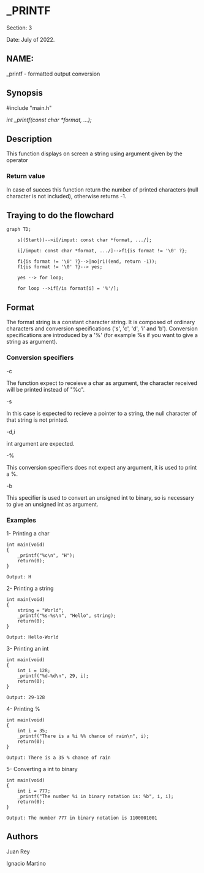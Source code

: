 <h1>_PRINTF</h1>
Section: 3
	
Date: July of 2022.

<h2>NAME:</h2> 
_printf - formatted output conversion

<h2> Synopsis </h2>
  #include "main.h"
	
 <i> int _printf(const char *format, ...);</i>

<h2> Description </h2>
This function displays on screen a string using argument given by the operator

<h3>Return value</h3>
In case of succes this function return the number of printed characters (null character is not included), otherwise returns -1.

<h2> Traying to do the flowchard</h2>

```mermaid
graph TD;

    s((Start))-->i[/imput: const char *format, .../];

    i[/imput: const char *format, .../]-->f1{is format != '\0' ?};

    f1{is format != '\0' ?}-->|no|r1((end, return -1));
    f1{is format != '\0' ?}--> yes;

    yes --> for loop;

    for loop -->if[/is format[i] = '%'/];

```

<h2> Format </h2>
The format string is a constant character string. It is composed of ordinary characters and conversion specifications ('s', 'c', 'd', 'i' and 'b').
Conversion specifications are introduced by a '%' (for example %s if you want to give a string as argument).

<h3> Conversion specifiers </h3>
-c       <p>The function expect to receieve a char as argument, the character received will be printed instead of "%c".</p>
-s				<p>In this case is expected to recieve a pointer to a string, the null character of that string is not printed.</p>
-d,i			<p>int argument are expected.</p>
-%				<p>This conversion specifiers does not expect any argument, it is used to print a %.</p>
-b				<p>This specifier is used to convert an unsigned int to binary, so is necessary to give an unsigned int as argument. </p>

<h3> Examples </h3>

1- Printing a char
<pre><code>int main(void)
{
	_printf("%c\n", "H");
	return(0);
}</code></pre>
	
	Output: H
	
2- Printing a string
<pre><code>int main(void)
{
	string = "World";
	_printf("%s-%s\n", "Hello", string);
	return(0);
}</code></pre>

	Output: Hello-World

3- Printing an int
<pre><code>int main(void)
{
	int i = 128;
	_printf("%d-%d\n", 29, i);
	return(0);
}</code></pre>

	Output: 29-128


4- Printing %
<pre><code>int main(void)
{
	int i = 35;
	_printf("There is a %i %% chance of rain\n", i);
	return(0);
}</code></pre>

	Output: There is a 35 % chance of rain

5- Converting a int to binary
<pre><code>int main(void)
{
	int i = 777;
	_printf("The number %i in binary notation is: %b", i, i);
	return(0);
}</code></pre>

	Output: The number 777 in binary notation is 1100001001
	
	
<h2>Authors</h2>
Juan Rey

Ignacio Martino


